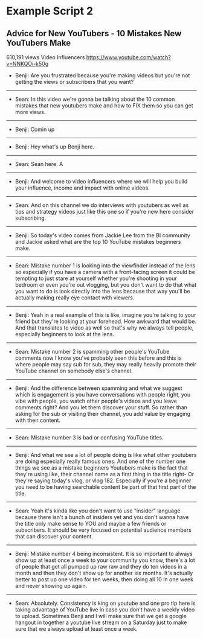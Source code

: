 # Example Script 2

## Advice for New YouTubers - 10 Mistakes New YouTubers Make
610,191 views
Video Influencers
https://www.youtube.com/watch?v=NNKQOi-k50g

  * Benji: Are you frustrated because you're making videos but you're not getting the views or subscribers that you want?
---
  * Sean: In this video we're gonna be talking about the 10 common mistakes that new youtubers make and how to FIX them so you can get more views.
---
  * Benji: Comin up
---
  * Benji: Hey what's up Benji here.
---
  * Sean: Sean here. A
---
  * Benji: And welcome to video influencers where we will help you build your influence, income and impact with online videos.
---
  * Sean: And on this channel we do interviews with youtubers as well as tips and strategy videos just like this one so if you're new here consider subscribing.
---
  * Benji: So today's video comes from Jackie Lee from the BI community and Jackie asked what are the top 10 YouTube mistakes beginners make.
---
  * Sean: Mistake number 1 is looking into the viewfinder instead of the lens so especially if you have a camera with a front-facing screen it could be tempting to just stare at yourself whether you're shooting in your bedroom or even you're out vlogging, but you don't want to do that what you want to do is look directly into the lens because that way you'll be actually making really eye contact with viewers.
---
  * Benji: Yeah in a real example of this is like, imagine you're talking to your friend but they're looking at your forehead. How awkward that would be. And that translates to video as well so that's why we always tell people, especially beginners to look at the lens.
---
  * Sean: Mistake number 2 is spamming other people's YouTube comments now I know you've probably seen this before and this is where people may say sub for sub, they may really heavily promote their YouTube channel on somebody else's channel.
---
  * Benji: And the difference between spamming and what we suggest which is engagement is you have conversations with people right, you vibe with people, you watch other people's videos and you leave comments right? And you let them discover your stuff. So rather than asking for the sub or visiting their channel, you add value by engaging with their content.
---
  * Sean: Mistake number 3 is bad or confusing YouTube titles.
---
  * Benji: And what we see a lot of people doing is like what other youtubers are doing especially really famous ones. And one of the number one things we see as a mistake beginners Youtubers make is the fact that they're using like, their channel name as a first thing in the title right- Or they're saying today's vlog, or vlog 182. Especially if you're a beginner you need to be having searchable content be part of that first part of the title.
---
  * Sean: Yeah it's kinda like you don't want to use "insider" language because there isn't a bunch of insiders yet and you don't wanna have the title only make sense to YOU and maybe a few friends or subscribers. It should be very focused on potential audience members that can discover your content.
---
  * Benji: Mistake number 4 being inconsistent. It is so important to always show up at least once a week to your community you know, there's a lot of people that get all pumped up raw raw and they do ten videos in a month and then they don't show up for another six months. It's actually better to post up one video for ten weeks, then doing all 10 in one week and never showing up again.
---
  * Sean: Absolutely. Consistency is king on youtube and one pro tip here is taking advantage of YouTube live in case you don't have a weekly video to upload. Sometimes Benji and I will make sure that we get a google hangout in together a youtube live stream on a Saturday just to make sure that we always upload at least once a week.

